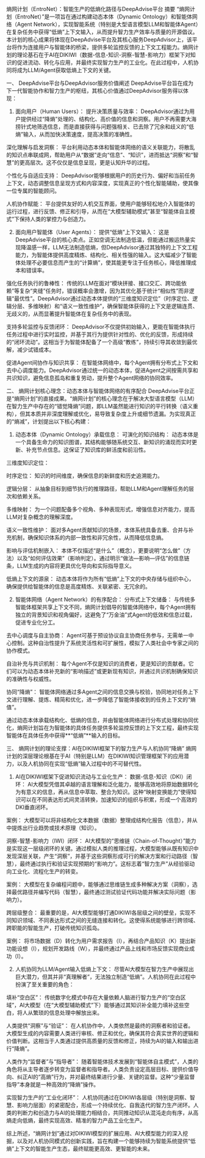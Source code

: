 熵网计划（EntroNet）：智能生产的低熵化路径与DeepAdvise平台
摘要
“熵网计划（EntroNet）”是一项旨在通过构建动态本体（Dynamic Ontology）和智能体网络（Agent Network），实现智能系统（特别是大型语言模型LLM和智能体Agent）在复杂任务中获得“低熵”上下文输入，从而提升智力生产效率与质量的开源倡议。本计划的核心成果将体现在DeepAdvise平台及其核心服务DeepAdvisor上，该平台将作为连接用户与智能体的桥梁，提供多轮监控反馈的上下文工程能力。熵网计划的理论基石在于AI在DIKIWI（数据-信息-知识-洞察-智慧-影响力）框架下对知识的促进流动、转化与应用，并最终实现智力生产的工业化。在此过程中，人机协同将成为LLM/Agent获取低熵上下文的关键。

一、 DeepAdvise平台与DeepAdvisor服务价值阐述
DeepAdvise平台旨在成为下一代智能协作和智力生产的枢纽，其核心价值通过DeepAdvisor服务得以体现：

1. 面向用户（Human Users）：
提升决策质量与效率： DeepAdvisor通过为用户提供经过“降熵”处理的、结构化、高价值的信息和洞察。用户不再需要大海捞针式地筛选信息，而是直接获得与问题强相关、已去除了冗余和歧义的“低熵”输入，从而加快决策速度，提高决策的准确性。

深化理解与启发洞察： 平台利用动态本体和智能体网络的语义关联能力，将散乱的知识点串联成网，帮助用户从“数据”走向“信息”、“知识”，进而抵达“洞察”和“智慧”的更高层次。这不仅仅是信息呈现，更是认知升华的过程。

个性化与自适应支持： DeepAdvisor能够根据用户的历史行为、偏好和当前任务上下文，动态调整信息呈现方式和内容深度，实现真正的个性化智能辅助，使其像一位专属的智能顾问。

人机协作赋能： 平台提供友好的人机交互界面，使用户能够轻松地介入智能体的运行过程，进行反馈、修正和引导，从而在“大模型辅助模式”甚至“智能体自主模式”下保持人类的掌控力与创造力。

2. 面向用户智能体（User Agents）：
提供“低熵”上下文输入： 这是DeepAdvise平台的核心卖点。正如空调无法制造低温，但能通过搬运热量实现降温感一样，LLM无法制造低熵，但DeepAdvisor通过其独特的上下文工程能力，为智能体提供高度精炼、结构化、相关性强的输入。这大幅减少了智能体处理不必要信息而产生的“计算熵”，使其能更专注于任务核心，降低推理成本和错误率。

强化任务执行的鲁棒性： 传统的LLM在面对“模块拼接、接口交汇、跨功能依赖”等复杂“夹缝”任务时，错误概率会激增，因为其优化基于统计“相似性”而非逻辑“最优性”。DeepAdvisor通过动态本体提供的“三维度知识定位”（时序定位、逻辑分层、多维映射）和“语义一致性维护”，确保智能体获得的上下文是逻辑连贯、无歧义的，从而显著提升智能体在复杂任务中的表现。

支持多轮监控与反馈闭环： DeepAdvisor不仅提供初始输入，更能在智能体执行任务过程中进行实时监控，并基于其行为提供针对性的、优化的反馈，形成持续的“闭环流动”。这相当于为智能体配备了一个高级“教练”，持续引导其收敛到最优解，减少试错成本。

促进Agent间协作与知识共享： 在智能体网络中，每个Agent拥有分布式上下文和去中心调度能力。DeepAdvisor通过统一的动态本体，促进Agent之间按需共享和共识知识，避免信息孤岛和重复劳动，提升整个Agent网络的协同效率。

二、 熵网计划核心理念：动态本体与智能体网络的有序配合
DeepAdvise平台正是“熵网计划”的直接成果。“熵网计划”的核心理念在于解决大型语言模型（LLM）在智力生产中存在的“错觉降熵”问题，即LLM虽然能进行知识的平行转换（语义重构），但其本质并非深度理解或优化，易导致复杂度上升或细节遗漏。为实现真正的“熵减”，计划提出以下核心构建：

1. 动态本体（Dynamic Ontology）承载信息：
可演化的知识结构： 动态本体是一个具备生命力的知识图谱，其结构能够随系统交互、新知识的涌现而实时更新、补充节点信息。这保证了知识库的鲜活度和前沿性。

三维度知识定位：

时序定位： 知识的时间维度，确保信息的新鲜度和历史追溯能力。

逻辑分层： 从抽象目标到细节执行的推理路径，帮助LLM和Agent理解任务的层次和依赖关系。

多维映射： 为一个问题配备多个视角、多种表现形式，增强信息对齐能力，提高LLM对复杂概念的理解深度。

语义一致性维护： 面对多Agent贡献知识的场景，本体系统具备去重、合并与补充机制，确保知识体系的内部一致性和非冗余性，从而降低信息熵。

影响与评估机制嵌入： 本体不仅描述“是什么”（概念），更要说明“怎么做”（方法）以及“如何评估效果”（影响判定）。通过明示“做法—影响—评估”的信息链条，LLM生成的内容将更具优化导向和实际指导意义。

低熵上下文的源泉： 动态本体将作为所有“低熵”上下文的中央存储与组织中心，确保提供给智能体的信息是高度精炼、关联紧密、无冗余的。

2. 智能体网络（Agent Network）的有序配合：
分布式上下文储备： 与传统多智能体框架共享上下文不同，熵网计划倡导的智能体网络中，每个Agent拥有独立的背景知识和视角偏好，这避免了“万金油”式Agent的低效和信息过载，促进专业化分工。

去中心调度与自主协商： Agent可基于预设协议自主协商任务参与，无需单一中心控制。这种自治性提升了系统灵活性和可扩展性，模拟了人类社会中专家之间的协作模式。

自治补充与共识机制： 每个Agent不仅是知识的消费者，更是知识的贡献者。它们可以为动态本体补充新的“影响描述”或更新现有知识，并通过共识机制确保知识的准确性与权威性。

协同“降熵”： 智能体网络通过多Agent之间的信息交换与校验，协同地对任务上下文进行理解、提炼、精简和优化，进一步降低了智能体接收到的任务上下文的“熵值”。

通过动态本体承载结构化、低熵的信息，并由智能体网络进行分布式处理和协同优化，熵网计划旨在为智能体的具体任务提供多轮监控反馈的上下文工程，最终实现智能体在具体任务中获得**“低熵”**输入的目标。

三、 熵网计划的理论支撑：AI在DIKIWI框架下的智力生产与人机协同“降熵”
熵网计划的深层理论根基在于AI（特别是LLM）在DIKIWI知识管理框架下的应用潜力，以及人机协同在实现“低熵”输入过程中的不可替代性。

1. AI在DIKIWI框架下促进知识流动与工业化生产：
数据-信息-知识（DKI）闭环： AI大模型凭借其卓越的语言理解和泛化能力，能够高效地将原始数据转化为有意义的信息，再从信息中萃取、整合为知识。这种“映射变换能力”使得知识可以在不同表达形式间灵活转换，加速知识的组织与积累，形成一个高效的DKI垂直闭环。

案例： 大模型可以将非结构化文本数据（数据）整理成结构化报告（信息），并从中提炼出行业趋势或技术原理（知识）。

洞察-智慧-影响力（IWI）闭环： AI大模型的“思维链（Chain-of-Thought）”能力是实现这一层级闭环的关键。通过模拟人类的推理过程，大模型能够从既有知识中发现深层关联，产生“洞察”，并基于这些洞察形成可行的解决方案和行动路径（智慧），最终通过执行和验证实现预期的“影响力”。这标志着“智力生产”从经验驱动向工业化、流程化生产的转变。

案例： 大模型在复杂编程问题中，能够通过思维链生成多种解决方案（洞察），选择最优路径并编写代码（智慧），最终通过测试验证代码功能并解决实际问题（影响力）。

跨层级整合： 最重要的是，AI大模型能够打通DIKIWI各层级之间的壁垒，实现不同知识领域、不同表达形式之间的无缝连接和转化。这使得系统能够进行跨领域、跨职能的智能生产，打破传统知识孤岛。

案例： 将市场数据（D）转化为用户需求报告（I），再结合产品知识（K）提出新功能设想（I），规划开发路线（W），并最终通过产品上线和市场反馈实现商业成功（I）。

2. 人机协同为LLM/Agent输入低熵上下文：
尽管AI大模型在智力生产中展现出巨大潜力，但其并非“真理解者”，无法独立制造“低熵”。人机协同在此过程中扮演了至关重要的角色：

填补“空白区”： 传统数字化模式中存在大量依赖人脑进行智力生产的“空白区域”，AI大模型（在“大模型辅助模式”下）能够通过其知识补全能力填补这些空白，将人从繁琐的信息处理中解放出来。

人类提供“洞察”与“验证”： 在人机协作中，人类依然是最终的洞察者和验证者。大模型生成的内容需要人类进行审核、修正和优化，确保其符合真实世界的逻辑和价值判断。这相当于人类通过提供高质量的反馈和修正，持续为AI的输入和输出进行“降熵”。

人类作为“监督者”与“指导者”： 随着智能体技术发展到“智能体自主模式”，人类的角色将从主导者逐步转变为监督者和指导者。人类负责设定高层目标、提供价值导向、纠正AI的“高熵”行为，并对最终结果进行少量、关键的监督。这种“少量监督指导”本身就是一种高效的“降熵”操作。

实现智力生产的“工业化闭环”： 人机协同通过在DIKIWI各层级（特别是洞察、智慧、影响力层面）的紧密配合，形成一个持续优化、自我迭代的智力生产闭环。人类的判断力和创造力与AI的处理能力相结合，共同推动知识从混沌走向有序，从高熵走向低熵，最终实现高效、精准的智力产品工业化生产。

综上所述，“熵网计划”通过对DIKIWI模型的扩展应用、AI大模型能力的深入挖掘，以及对人机协同模式的创新实践，旨在构建一个能够持续为智能系统提供“低熵”上下文的智能生产生态，最终赋能更高效、更智能的未来。